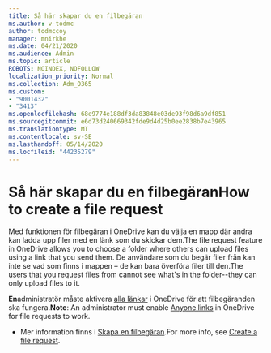 ```yaml
---
title: Så här skapar du en filbegäran
ms.author: v-todmc
author: todmccoy
manager: mnirkhe
ms.date: 04/21/2020
ms.audience: Admin
ms.topic: article
ROBOTS: NOINDEX, NOFOLLOW
localization_priority: Normal
ms.collection: Adm_O365
ms.custom:
- "9001432"
- "3413"
ms.openlocfilehash: 68e9774e188df3da83848e03de93f98d6a9df851
ms.sourcegitcommit: e6d73d240669342fde9d4d25b0ee2838b7e43965
ms.translationtype: MT
ms.contentlocale: sv-SE
ms.lasthandoff: 05/14/2020
ms.locfileid: "44235279"
---
```

# <a name="how-to-create-a-file-request"></a><span data-ttu-id="86c8e-102">Så här skapar du en filbegäran</span><span class="sxs-lookup"><span data-stu-id="86c8e-102">How to create a file request</span></span>

<span data-ttu-id="86c8e-103">Med funktionen för filbegäran i OneDrive kan du välja en mapp där andra kan ladda upp filer med en länk som du skickar dem.</span><span class="sxs-lookup"><span data-stu-id="86c8e-103">The file request feature in OneDrive allows you to choose a folder where others can upload files using a link that you send them.</span></span> <span data-ttu-id="86c8e-104">De användare som du begär filer från kan inte se vad som finns i mappen – de kan bara överföra filer till den.</span><span class="sxs-lookup"><span data-stu-id="86c8e-104">The users that you request files from cannot see what's in the folder--they can only upload files to it.</span></span>

<span data-ttu-id="86c8e-105">**En**administratör måste aktivera [alla länkar](https://docs.microsoft.com/sharepoint/turn-external-sharing-on-or-off) i OneDrive för att filbegäranden ska fungera.</span><span class="sxs-lookup"><span data-stu-id="86c8e-105">**Note**: An administrator must enable [Anyone links](https://docs.microsoft.com/sharepoint/turn-external-sharing-on-or-off) in OneDrive for file requests to work.</span></span>

- <span data-ttu-id="86c8e-106">Mer information finns i [Skapa en filbegäran](https://support.office.com/article/create-a-file-request-f54aa7f8-2589-4421-b351-d415fc3b83af).</span><span class="sxs-lookup"><span data-stu-id="86c8e-106">For more info, see [Create a file request](https://support.office.com/article/create-a-file-request-f54aa7f8-2589-4421-b351-d415fc3b83af).</span></span>
